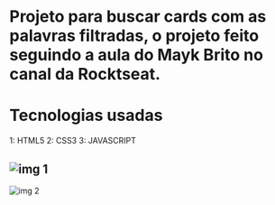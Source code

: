 # Projeto para buscar cards com as palavras filtradas, o projeto feito seguindo a aula do Mayk Brito no canal da Rocktseat.

# Tecnologias usadas
1: HTML5
2: CSS3
3: JAVASCRIPT

![img 1](./src/images/img1.png)
------
![img 2](./src/images/img2.png)

